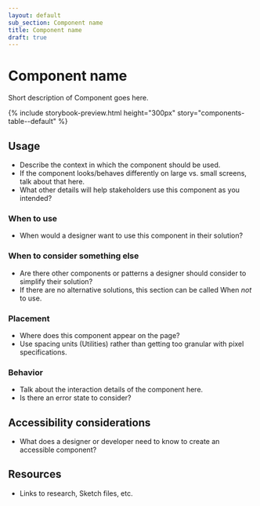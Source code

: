 ```yaml
---
layout: default
sub_section: Component name
title: Component name
draft: true
---
```


# Component name

<p class="va-introtext">Short description of Component goes here.</p>

<!-- This is where the live component example from Storybook should appear. -->

{% include storybook-preview.html height="300px" story="components-table--default" %}

<!-- Optional section

## Variations
* If multiple variations of the component exist (eg accordions can have a border or be borderless) use this section to present those variations. Include live examples from Storybook.

-->

## Usage
* Describe the context in which the component should be used. 
* If the component looks/behaves differently on large vs. small screens, talk about that here.
* What other details will help stakeholders use this component as you intended?

### When to use
* When would a designer want to use this component in their solution?

### When to consider something else
* Are there other components or patterns a designer should consider to simplify their solution?
* If there are no alternative solutions, this section can be called When _not_ to use.

### Placement
* Where does this component appear on the page?
* Use spacing units (Utilities) rather than getting too granular with pixel specifications.

### Behavior
* Talk about the interaction details of the component here. 
* Is there an error state to consider?

## Accessibility considerations
* What does a designer or developer need to know to create an accessible component?

## Resources
* Links to research, Sketch files, etc.
